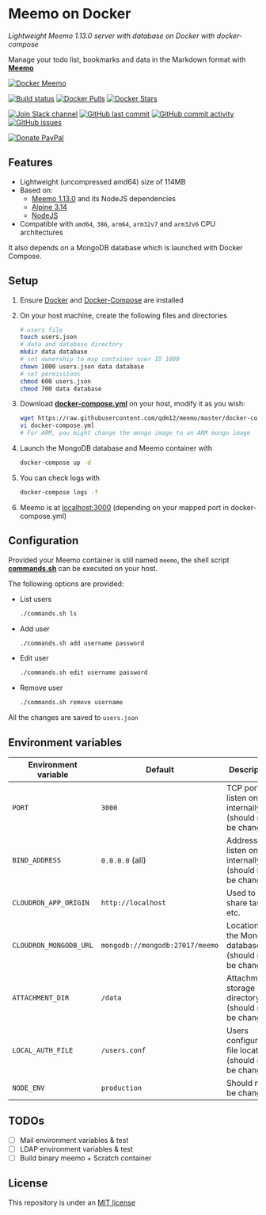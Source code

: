 # Meemo on Docker

*Lightweight Meemo 1.13.0 server with database on Docker with docker-compose*

Manage your todo list, bookmarks and data in the Markdown format with [**Meemo**](https://github.com/nebulade/meemo)

[![Docker Meemo](https://github.com/qdm12/meemo/raw/master/title.png)](https://hub.docker.com/r/qmcgaw/meemo/)

[![Build status](https://github.com/qdm12/meemo/workflows/Buildx%20latest/badge.svg)](https://github.com/qdm12/meemo/actions?query=workflow%3A%22Buildx+latest%22)
[![Docker Pulls](https://img.shields.io/docker/pulls/qmcgaw/meemo.svg)](https://hub.docker.com/r/qmcgaw/meemo)
[![Docker Stars](https://img.shields.io/docker/stars/qmcgaw/meemo.svg)](https://hub.docker.com/r/qmcgaw/meemo)

[![Join Slack channel](https://img.shields.io/badge/slack-@qdm12-yellow.svg?logo=slack)](https://join.slack.com/t/qdm12/shared_invite/enQtOTE0NjcxNTM1ODc5LTYyZmVlOTM3MGI4ZWU0YmJkMjUxNmQ4ODQ2OTAwYzMxMTlhY2Q1MWQyOWUyNjc2ODliNjFjMDUxNWNmNzk5MDk)
[![GitHub last commit](https://img.shields.io/github/last-commit/qdm12/meemo.svg)](https://github.com/qdm12/meemo/commits)
[![GitHub commit activity](https://img.shields.io/github/commit-activity/y/qdm12/meemo.svg)](https://github.com/qdm12/meemo/commits)
[![GitHub issues](https://img.shields.io/github/issues/qdm12/meemo.svg)](https://github.com/qdm12/meemo/issues)

[![Donate PayPal](https://img.shields.io/badge/Donate-PayPal-green.svg)](https://paypal.me/qmcgaw)

## Features

- Lightweight (uncompressed amd64) size of 114MB
- Based on:
  - [Meemo 1.13.0](https://github.com/nebulade/meemo) and its NodeJS dependencies
  - [Alpine 3.14](https://alpinelinux.org)
  - [NodeJS](https://pkgs.alpinelinux.org/package/v3.14/main/x86_64/nodejs)
- Compatible with `amd64`, `386`, `arm64`, `arm32v7` and `arm32v6` CPU architectures

It also depends on a MongoDB database which is launched with Docker Compose.

## Setup

1. Ensure [Docker](https://docs.docker.com/install) and [Docker-Compose](https://docs.docker.com/compose/install) are installed
1. On your host machine, create the following files and directories

    ```sh
    # users file
    touch users.json
    # data and database directory
    mkdir data database
    # set ownership to map container user ID 1000
    chown 1000 users.json data database
    # set permissions
    chmod 600 users.json
    chmod 700 data database
    ```

1. Download [**docker-compose.yml**](https://raw.githubusercontent.com/qdm12/meemo/master/docker-compose.yml) on your host, modify it as you wish:

    ```sh
    wget https://raw.githubusercontent.com/qdm12/meemo/master/docker-compose.yml
    vi docker-compose.yml
    # For ARM, you might change the mongo image to an ARM mongo image
    ```

1. Launch the MongoDB database and Meemo container with

    ```sh
    docker-compose up -d
    ```

1. You can check logs with

    ```sh
    docker-compose logs -f
    ```

1. Meemo is at [localhost:3000](localhost:3000) (depending on your mapped port in docker-compose.yml)

## Configuration

Provided your Meemo container is still named `meemo`, the shell script [**commands.sh**](https://raw.githubusercontent.com/qdm12/meemo/master/commands.sh) can be executed on your host.

The following options are provided:

- List users

    ```sh
    ./commands.sh ls
    ```

- Add user

    ```sh
    ./commands.sh add username password
    ```

- Edit user

    ```sh
    ./commands.sh edit username password
    ```

- Remove user

    ```sh
    ./commands.sh remove username
    ```

All the changes are saved to `users.json`

## Environment variables

| Environment variable | Default | Description |
| --- | --- | --- |
| `PORT` | `3000` | TCP port to listen on internally (should not be changed) |
| `BIND_ADDRESS` | `0.0.0.0` (all) | Address to listen on internally (should not be changed) |
| `CLOUDRON_APP_ORIGIN` | `http://localhost` | Used to share tasks etc. |
| `CLOUDRON_MONGODB_URL` | `mongodb://mongodb:27017/meemo` | Location of the Mongo database (should not be changed) |
| `ATTACHMENT_DIR` | `/data` | Attachment storage directory (should not be changed) |
| `LOCAL_AUTH_FILE` | `/users.conf` | Users configuration file location (should not be changed) |
| `NODE_ENV` | `production` | Should not be changed |

## TODOs

- [ ] Mail environment variables & test
- [ ] LDAP environment variables & test
- [ ] Build binary meemo + Scratch container

## License

This repository is under an [MIT license](https://github.com/qdm12/meemo/master/LICENSE)
